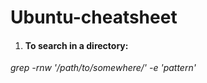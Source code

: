 # Ubuntu-cheatsheet

1. #### To search in a directory: ####
  _grep -rnw '/path/to/somewhere/' -e 'pattern'_
